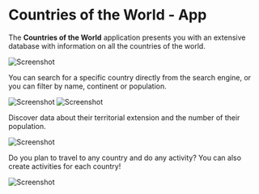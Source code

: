 # Countries of the World - App

The **Countries of the World** application presents you with an extensive database with information on all the countries of the world.

![Screenshot](./src/images/Desktop_compress.png)

You can search for a specific country directly from the search engine, or you can filter by name, continent or population.

![Screenshot](./src/images/countries-buscador.jpeg)
![Screenshot](./src/images/countries-filtros.jpeg)

Discover data about their territorial extension and the number of their population.

![Screenshot](./src/images/countries-pais.jpeg)

Do you plan to travel to any country and do any activity? You can also create activities for each country!

![Screenshot](./src/images/countries-actividades.jpeg)
